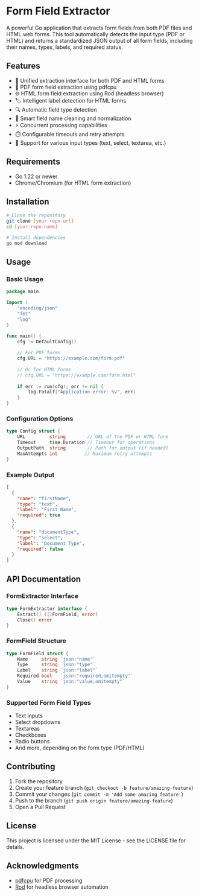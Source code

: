 # Form Field Extractor

A powerful Go application that extracts form fields from both PDF files and HTML web forms. This tool automatically detects the input type (PDF or HTML) and returns a standardized JSON output of all form fields, including their names, types, labels, and required status.

## Features

- 🔄 Unified extraction interface for both PDF and HTML forms
- 📄 PDF form field extraction using pdfcpu
- 🌐 HTML form field extraction using Rod (headless browser)
- 🏷️ Intelligent label detection for HTML forms
- 🔍 Automatic field type detection
- 🧹 Smart field name cleaning and normalization
- ⚡ Concurrent processing capabilities
- ⏱️ Configurable timeouts and retry attempts
- 🎯 Support for various input types (text, select, textarea, etc.)

## Requirements

- Go 1.22 or newer
- Chrome/Chromium (for HTML form extraction)

## Installation

```bash
# Clone the repository
git clone [your-repo-url]
cd [your-repo-name]

# Install dependencies
go mod download
```

## Usage

### Basic Usage

```go
package main

import (
    "encoding/json"
    "fmt"
    "log"
)

func main() {
    cfg := DefaultConfig()
    
    // For PDF forms
    cfg.URL = "https://example.com/form.pdf"
    
    // Or for HTML forms
    // cfg.URL = "https://example.com/form.html"
    
    if err := run(cfg); err != nil {
        log.Fatalf("Application error: %v", err)
    }
}
```

### Configuration Options

```go
type Config struct {
    URL         string        // URL of the PDF or HTML form
    Timeout     time.Duration // Timeout for operations
    OutputPath  string        // Path for output (if needed)
    MaxAttempts int          // Maximum retry attempts
}
```

### Example Output

```json
[
  {
    "name": "firstName",
    "type": "text",
    "label": "First Name",
    "required": true
  },
  {
    "name": "documentType",
    "type": "select",
    "label": "Document Type",
    "required": false
  }
]
```

## API Documentation

### FormExtractor Interface

```go
type FormExtractor interface {
    Extract() ([]FormField, error)
    Close() error
}
```

### FormField Structure

```go
type FormField struct {
    Name     string `json:"name"`
    Type     string `json:"type"`
    Label    string `json:"label"`
    Required bool   `json:"required,omitempty"`
    Value    string `json:"value,omitempty"`
}
```

### Supported Form Field Types

- Text inputs
- Select dropdowns
- Textareas
- Checkboxes
- Radio buttons
- And more, depending on the form type (PDF/HTML)

## Contributing

1. Fork the repository
2. Create your feature branch (`git checkout -b feature/amazing-feature`)
3. Commit your changes (`git commit -m 'Add some amazing feature'`)
4. Push to the branch (`git push origin feature/amazing-feature`)
5. Open a Pull Request

## License

This project is licensed under the MIT License - see the LICENSE file for details.

## Acknowledgments

- [pdfcpu](https://github.com/pdfcpu/pdfcpu) for PDF processing
- [Rod](https://github.com/go-rod/rod) for headless browser automation 